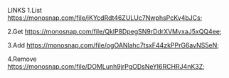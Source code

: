 LINKS
1.List https://monosnap.com/file/jKYcdRdt46ZULUc7NwphsPcKv4bJCs;

2.Get https://monosnap.com/file/QklP8DpegSN9rDdrXVMvxaJ5xQQ4ee;

3.Add https://monosnap.com/file/ogOANlahc7tsxF44zkPPrG6avNS5eN;

4.Remove https://monosnap.com/file/DOMLunh9jrPgODsNeYI6RCHRJ4nK3Z;
